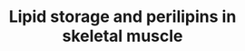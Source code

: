 ---
annotations:
- type: Pathway Ontology
  value: classic metabolic pathway
authors:
- Sabinedaemen
- Egonw
- Jmelius
- Mkutmon
- MaintBot
description: ''
last-edited: 2019-09-17
organisms:
- Homo sapiens
redirect_from:
- /index.php/Pathway:WP2887
- /instance/WP2887
schema-jsonld:
- '@context': https://schema.org/
  '@id': https://wikipathways.github.io/pathways/WP2887.html
  '@type': Dataset
  creator:
    '@type': Organization
    name: WikiPathways
  description: ''
  keywords:
  - ''
  - MAG
  - PPARA
  - DAG
  - PGC1A
  - Target genes
  - TAG
  - Lipid droplet genes
  - ATGL
  - FAO
  - HSL
  - Mitochondrial biogenesis
  - MGL
  - Glycerol
  - PLIN5
  - FA
  license: CC0
  name: Lipid storage and perilipins in skeletal muscle
seo: CreativeWork
title: Lipid storage and perilipins in skeletal muscle
wpid: WP2887
---